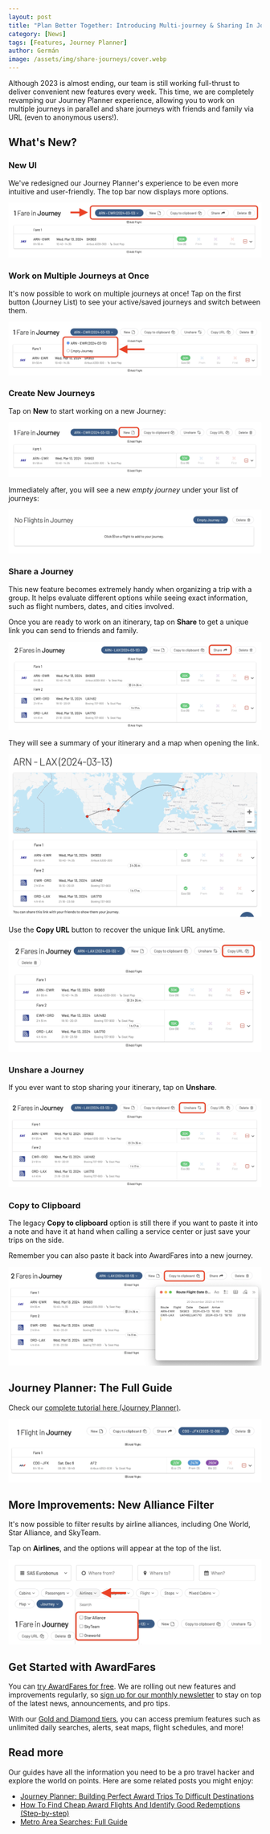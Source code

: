 ```yaml
---
layout: post
title: "Plan Better Together: Introducing Multi-journey & Sharing In Journey Planner"
category: [News]
tags: [Features, Journey Planner]
author: Germán
image: /assets/img/share-journeys/cover.webp
---
```


Although 2023 is almost ending, our team is still working full-thrust to deliver convenient new features every week. This time, we are completely revamping our Journey Planner experience, allowing you to work on multiple journeys in parallel and share journeys with friends and family via URL (even to anonymous users!).

## What's New?

### New UI

We've redesigned our Journey Planner's experience to be even more intuitive and user-friendly. The top bar now displays more options.

<img src="../assets/img/share-journeys/journey-planner-new-ui.webp" alt="New UI of the Journey planner." class="noborder"/>

### Work on Multiple Journeys at Once

It's now possible to work on multiple journeys at once! Tap on the first button (Journey List) to see your active/saved journeys and switch between them.

<img src="../assets/img/share-journeys/journey-planner-list.webp" alt="List of journeys in AwardFares." class="noborder"/>

### Create New Journeys

Tap on **New** to start working on a new Journey:

<img src="../assets/img/share-journeys/journey-planner-new.webp" alt="Create a new journey." class="noborder"/>

Immediately after, you will see a new *empty journey* under your list of journeys:

<img src="../assets/img/share-journeys/journey-planner-empty.webp" alt="Empty Journey in Journey planner." class="noborder"/>

### Share a Journey

This new feature becomes extremely handy when organizing a trip with a group. It helps evaluate different options while seeing exact information, such as flight numbers, dates, and cities involved.

Once you are ready to work on an itinerary, tap on **Share** to get a unique link you can send to friends and family.

<img src="../assets/img/share-journeys/journey-planner-share.webp" alt="Empty Journey in Journey planner." class="noborder"/>

They will see a summary of your itinerary and a map when opening the link.

<img src="../assets/img/share-journeys/journey-planner-map.webp" alt="Empty Journey in Journey planner." class="noborder"/>

Use the **Copy URL** button to recover the unique link URL anytime.

<img src="../assets/img/share-journeys/journey-planner-copy-url.webp" alt="Copy journey URL in AwardFares." class="noborder"/>

### Unshare a Journey

If you ever want to stop sharing your itinerary, tap on **Unshare**.

<img src="../assets/img/share-journeys/journey-planner-unshare.webp" alt="Empty Journey in Journey planner." class="noborder"/>

### Copy to Clipboard

The legacy **Copy to clipboard** option is still there if you want to paste it into a note and have it at hand when calling a service center or just save your trips on the side.

Remember you can also paste it back into AwardFares into a new journey.

<img src="../assets/img/share-journeys/journey-planner-copy-to-clipboard.webp" alt="Copy journey into clipboard." class="noborder"/>

## Journey Planner: The Full Guide

Check our [complete tutorial here (Journey Planner)](https://blog.awardfares.com/journey-planner/).

<img src="../assets/img/introducing-flying-blue/journey-planner.webp" alt="New Journey Planner experience in AwardFares." class="noborder"/>

## More Improvements: New Alliance Filter

It's now possible to filter results by airline alliances, including One World, Star Alliance, and SkyTeam.

Tap on **Airlines**, and the options will appear at the top of the list.

<img src="../assets/img/share-journeys/alliance-filter.webp" alt="Filter by Airline Alliance." class="noborder"/>

## Get Started with AwardFares

You can [try AwardFares for free](https://awardfares.com/). We are rolling out new features and improvements regularly, so [sign up for our monthly newsletter](https://awardfares.com/newsletter) to stay on top of the latest news, announcements, and pro tips.

With our [Gold and Diamond tiers](https://awardfares.com/pricing), you can access premium features such as unlimited daily searches, alerts, seat maps, flight schedules, and more!

## Read more

Our guides have all the information you need to be a pro travel hacker and explore the world on points. Here are some related posts you might enjoy:

- [Journey Planner: Building Perfect Award Trips To Difficult Destinations](https://blog.awardfares.com/journey-planner/)
- [How To Find Cheap Award Flights And Identify Good Redemptions (Step-by-step)](https://blog.awardfares.com/how-to-find-cheap-award-flights/)
- [Metro Area Searches: Full Guide](https://blog.awardfares.com/metro-area-search-guide/)